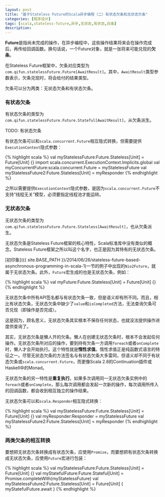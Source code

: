 ```yaml
---
layout: post
title: "基于Stateless Future的Scala异步编程（二）有状态欠条和无状态欠条"
categories: [程序设计]
tags: [scala,stateless-future,异步,无状态,有状态,白条]
description:
---
```


**Future**是指尚未完成的操作，在异步编程中，这些操作结果将来会在操作完成后，再传给回调函数。换句话说，一个Future对象，就是一张将来可能兑现的**欠条**。

在Stateless Future框架中，欠条对应类型为`com.qifun.statelessFuture.Future[AwaitResult]`。其中，`AwaitResult`类型参数表示，欠条兑现时，将会给付的结果类型。

欠条可以分为两类：无状态欠条和有状态欠条。

### 有状态欠条

有状态欠条的类型为`com.qifun.statelessFuture.Future.Stateful[AwaitResult]`，从欠条派生。

TODO: 有状态欠条

有状态欠条可以和`scala.concurrent.Future`相互隐式转换，但需要提供`ExecutionContext`隐式参数：

{% highlight scala %}
val myStatelessFuture:Future.Stateless[Unit] = Future[Unit] {}
import scala.concurrent.ExecutionContext.Implicits.global
val myConcurrentFuture:scala.concurrent.Future = myStatelessFuture
val myStatelessFuture2:Future.Stateless[Unit] = myResponder
{% endhighlight %}

之所以需要提供`ExecutionContext`隐式参数，是因为`scala.concurrent.Future`不支持“线程无关”模型，必须要指定线程池才能运转。

### 无状态欠条

无状态欠条的类型为`com.qifun.statelessFuture.Future.Stateless[AwaitResult]`，也从欠条派生。

无状态欠条是Stateless Future框架的核心特性，Scala标准库中没有类似的概念。Stateless Future框架之所以叫这个名字，也正是因为其特有的无状态欠条。

[初印象]({{ site.BASE_PATH }}/2014/06/26/stateless-future-based-asynchronous-programming-in-scala-1)一节的例子中出现的`Nio2Future`，就属于无状态欠条。此外，`Future`宏生成的也是无状态欠条，例如：

{% highlight scala %}
val myFuture:Future.Stateless[Unit] = Future[Unit] {}
{% endhighlight %}

无状态欠条中所有API签名都与有状态欠条一致，但是语义却有所不同。而且，相比有状态欠条，无状态欠条中缺少了`value`和`isCompleted`方法，无法查询欠条可否兑现（即操作是否完成）。

这是因为，顾名思义，无状态欠条其实根本不保存任何状态，也就没法提供操作进度供查询了。

其实，无状态欠条是懒人开的欠条。懒人在创建无状态欠条时，根本不会发起任何操作。无状态欠条所对应的操作，要到持有欠条一方调用`foreach`或者`onComplete`时，懒人才会开始执行。这个特性就是**惰性求值**。惰性求值正是纯函数式语言的特征之一。尽管无状态欠条的方法签名与有状态欠条大多雷同，但语义却不同于有状态欠条或`scala.concurrent.Future`，而更像Scala 2.8的Continuation插件或Haskell中的Monad。

无状态欠条的另一特性是**重复执行**。如果多次调用同一无状态欠条实例中的`foreach`或者`onComplete`，那么每次调用都会发起一次新的操作，每次调用所传入的回调函数，都会收到相互独立的操作结果。

无状态欠条可以和`scala.Responder`相互隐式转换：

{% highlight scala %}
val myStatelessFuture:Future.Stateless[Unit] = Future[Unit] {}
val myResponder:Responder = myStatelessFuture
val myStatelessFuture2:Future.Stateless[Unit] = myResponder
{% endhighlight %}

### 两类欠条的相互转换

要想把无状态欠条转换成有状态欠条，应使用`Promise`，而要想把有状态欠条转换成无状态欠条，应使用`Future`宏进行包装：

{% highlight scala %}
val myStatelessFuture:Future.Stateless[Unit] = Future[Unit] {}
val myStatefulFuture:Future.Stateful[Unit] = Promise.completeWith(myStatelessFuture)
val myStatelessFuture2:Future.Stateless[Unit] = Future[Unit] { myStatefulFuture.await }
{% endhighlight %}


